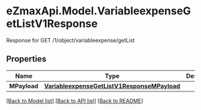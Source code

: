 # eZmaxApi.Model.VariableexpenseGetListV1Response
Response for GET /1/object/variableexpense/getList

## Properties

Name | Type | Description | Notes
------------ | ------------- | ------------- | -------------
**MPayload** | [**VariableexpenseGetListV1ResponseMPayload**](VariableexpenseGetListV1ResponseMPayload.md) |  | 

[[Back to Model list]](../README.md#documentation-for-models) [[Back to API list]](../README.md#documentation-for-api-endpoints) [[Back to README]](../README.md)

